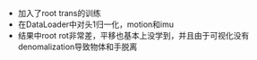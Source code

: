 - 加入了root trans的训练
- 在DataLoader中对头1归一化，motion和imu
- 结果中root rot非常差，平移也基本上没学到，并且由于可视化没有denomalization导致物体和手脱离